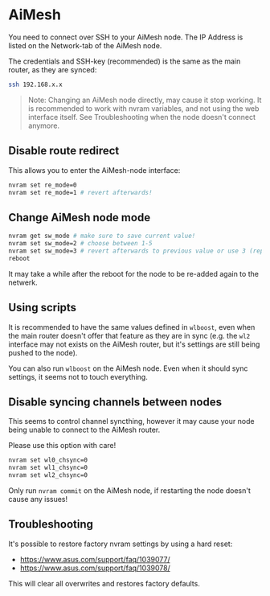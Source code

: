 # AiMesh

You need to connect over SSH to your AiMesh node.
The IP Address is listed on the Network-tab of the AiMesh node.

The credentials and SSH-key (recommended) is the same as the main router, as they are synced:

```bash
ssh 192.168.x.x
```

> Note: Changing an AiMesh node directly, may cause it stop working.
> It is recommended to work with nvram variables, and not using the web interface itself.
> See Troubleshooting when the node doesn't connect anymore.

## Disable route redirect

This allows you to enter the AiMesh-node interface:

```bash
nvram set re_mode=0
nvram set re_mode=1 # revert afterwards!
```

## Change AiMesh node mode

```bash
nvram get sw_mode # make sure to save current value!
nvram set sw_mode=2 # choose between 1-5
nvram set sw_mode=3 # revert afterwards to previous value or use 3 (repeater-mode)
reboot
```

It may take a while after the reboot for the node to be re-added again to the netwerk.

## Using scripts

It is recommended to have the same values defined in `wlboost`, even when the main router doesn't offer that feature as they are in sync (e.g. the `wl2` interface may not exists on the AiMesh router, but it's settings are still being pushed to the node).

You can also run `wlboost` on the AiMesh node.
Even when it should sync settings, it seems not to touch everything.

## Disable syncing channels between nodes

This seems to control channel syncthing, however it may cause your node being unable to connect to the AiMesh router.

Please use this option with care!

```bash
nvram set wl0_chsync=0
nvram set wl1_chsync=0
nvram set wl2_chsync=0
```

Only run `nvram commit` on the AiMesh node, if restarting the node doesn't cause any issues!

## Troubleshooting

It's possible to restore factory nvram settings by using a hard reset:

- <https://www.asus.com/support/faq/1039077/>
- <https://www.asus.com/support/faq/1039078/>

This will clear all overwrites and restores factory defaults.
